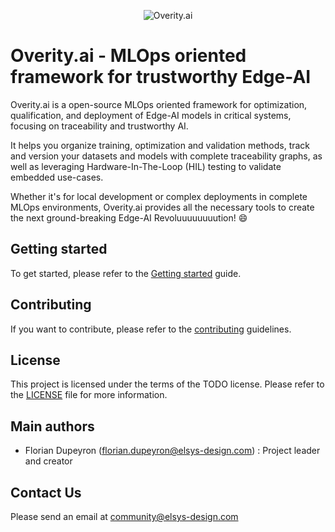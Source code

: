 <p align="center">
    <img src="./docs/assets/overity-banner.png"  alt="Overity.ai" />
</p>

Overity.ai - MLOps oriented framework for trustworthy Edge-AI
=============================================================


Overity.ai is a open-source MLOps oriented framework for optimization,
qualification, and deployment of Edge-AI models in critical systems, focusing
on traceability and trustworthy AI.

It helps you organize training, optimization and validation methods, track
and version your datasets and models with complete traceability graphs, as well
as leveraging Hardware-In-The-Loop (HIL) testing to validate embedded use-cases.

Whether it's for local development or complex deployments in complete MLOps environments,
Overity.ai provides all the necessary tools to create the next ground-breaking Edge-AI
Revoluuuuuuuution! :smile:


Getting started
---------------

To get started, please refer to the [Getting started](#) guide.


Contributing
------------

If you want to contribute, please refer to the [contributing](CONTRIBUTING.md) guidelines.


License
-------

This project is licensed under the terms of the TODO license. Please refer to the
[LICENSE](./LICENSE) file for more information.


Main authors
------------

- Florian Dupeyron (florian.dupeyron@elsys-design.com) : Project leader and creator


Contact Us
----------

Please send an email at community@elsys-design.com
